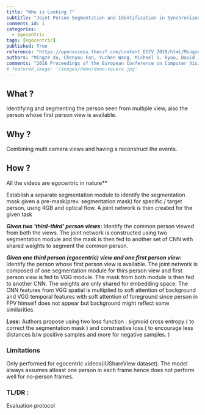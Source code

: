 ```yaml
---
title: "Who is Looking ?"
subtitle: "Joint Person Segmentation and Identification in Synchronized First- and Third-person Videos"
comments_id: 1
categories:
  - egocentric
tags: [egocentric]
published: True
reference: "https://openaccess.thecvf.com/content_ECCV_2018/html/Mingze_Xu_Joint_Person_Segmentation_ECCV_2018_paper.html"
authors: "Mingze Xu, Chenyou Fan, Yuchen Wang, Michael S. Ryoo, David J. Crandall"
comments: "2018 Proceedings of the European Conference on Computer Vision (ECCV)"
# featured_image: '/images/demo/demo-square.jpg'
---
```


## What ?

Identifying and segmenting the person  seen from multiple view, also the person whose first person view is available.

## Why ?

Combining multi camera views and having a reconstruct the events.  

## How ?
All the videos are egocentric in nature**

Establish a separate segmentation module to identify the segmentation mask given a pre-mask(prev. segmentation mask) for specific / target person, using RGB and optical flow.
A joint network is then created for the given task

***Given two 'third-third' person views:***
Identify the common person viewed from both the views. The joint network is constructed using two segmentation module and the mask is then fed to another set of CNN with shared weights to segment the common person.

***Given one third person (egocentric) view and one first person view:***
Identify the person whose first person view is available. The joint network is composed of one segmentation module for thirs person view and first person view is fed to VGG module. The mask from both module is then fed to another CNN. The weights are only shared for embedding space. The CNN features from VGG spatial is multiplied to soft attention of background and VGG temporal features with soft attention of foreground since person in FPV himself does not appear but background might reflect some similarities.

***Loss:***
Authors propose using two loss function : sigmoid cross entropy ( to correct the segmentation mask ) and constrastive loss ( to encourage less distances b/w positive samples and more for negative samples. )

### Limitations

Only performed for egocentric videos(IUShareView dataset). The model always assumes atleast one person in each frame hence does not perform well for no-person frames.


### TL/DR :
Evaluation protocol
